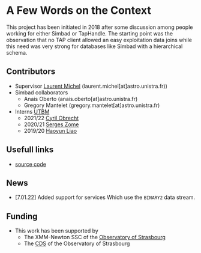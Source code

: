 # A Few Words on the Context

This project has been initiated in 2018 after some discussion among people working for either Simbad or TapHandle.
The starting point was the observation that no TAP client allowed an easy exploitation data joins while 
this need was very strong for databases like Simbad with a hierarchical schema. 


## Contributors
 - Supervisor [Laurent Michel](https://github.com/lmichel) (laurent.michel[at]astro.unistra.fr))
 - Simbad collaborators
   - Anais Oberto (anais.oberto[at]astro.unistra.fr)
   - Gregory Mantelet (gregory.mantelet[at]astro.unistra.fr)
 - Interns [UTBM](https://www.utbm.fr/)
   - 2021/22 [Cyril Obrecht](https://github.com/galyfray)
   - 2020/21 [Serges Zome](https://github.com/zomeserges)
   - 2019/20 [Haoyun Liao](https://github.com/HaoyunLIAO)

## Usefull links
 - [source code](https://github.com/lmichel/TAP-complex-data)

## News
 - [7.01.22] Added support for services Which use the `BINARY2` data stream.

## Funding
- This work has been supported by 
  - The XMM-Newton SSC of the [Observatory of Strasbourg](https://astro.unistra.fr/fr/)
  - The [CDS](https://cdsweb.u-strasbg.fr/index-fr.gml) of the Observatory of Strasbourg

